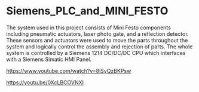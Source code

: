 # Siemens_PLC_and_MINI_FESTO

The system used in this project consists of Mini Festo components including pneumatic actuators, laser photo gate, and a reflection detector. These sensors and actuators were used to move the parts throughout the system and logically control the assembly and rejection of parts. The whole system is controlled by a Siemens 1214 DC/DC/DC CPU which interfaces with a Siemens Simatic HMI Panel.

https://www.youtube.com/watch?v=8iSyQzBKPsw

https://youtu.be/0XcLBCOVNXI
